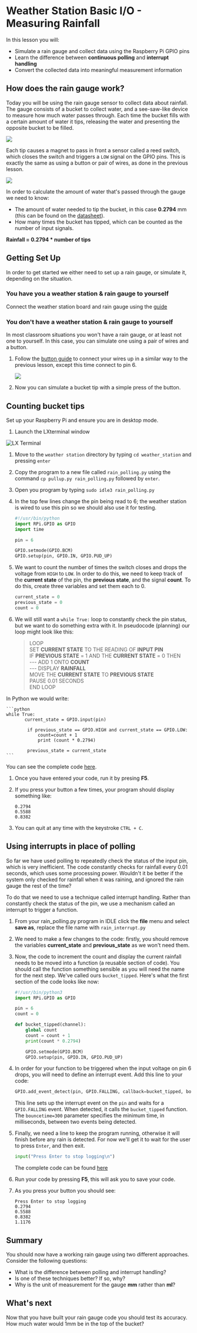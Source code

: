 # Weather Station Basic I/O - Measuring Rainfall

In this lesson you will:

- Simulate a rain gauge and collect data using the Raspberry Pi GPIO pins
- Learn the difference between **continuous polling** and **interrupt handling**
- Convert the collected data into meaningful measurement information

## How does the rain gauge work?

Today you will be using the rain gauge sensor to collect data about rainfall. The gauge consists of a bucket to collect water, and a see-saw-like device to measure how much water passes through. Each time the bucket fills with a certain amount of water it tips, releasing the water and presenting the opposite bucket to be filled.

  ![](images/rain_gauge_both.jpg)

Each tip causes a magnet to pass in front a sensor called a reed switch, which closes the switch and triggers a `LOW` signal on the GPIO pins. This is exactly the same as using a button or pair of wires, as done in the previous lesson.

  ![](images/reed_switch.jpg)

In order to calculate the amount of water that's passed through the gauge we need to know:

  - The amount of water needed to tip the bucket, in this case **0.2794** mm (this can be found on the [datasheet](https://www.argentdata.com/files/80422_datasheet.pdf)).
  - How many times the bucket has tipped, which can be counted as the number of input signals.

  **Rainfall = 0.2794 * number of tips**

## Getting Set Up

In order to get started we either need to set up a rain gauge, or simulate it, depending on the situation.

### You have you a weather station & rain gauge to yourself

Connect the weather station board and rain gauge using the [guide](../guides/weather_station/rain_gauge.md)

### You don't have a weather station & rain gauge to yourself

In most classroom situations you won't have a rain gauge, or at least not one to yourself. In this case, you can simulate one using a pair of wires and a button.

1. Follow the [button guide](../guides/GPIO/connecting-button.md) to connect your wires up in a similar way to the previous lesson, except this time connect to pin 6.

	![](images/gpio-setup.png)

1. Now you can simulate a bucket tip with a simple press of the button.

## Counting bucket tips

Set up your Raspberry Pi and ensure you are in desktop mode.

1. Launch the LXterminal window

  ![LX Terminal](images/lxterminal.png)


1. Move to the `weather station` directory by typing `cd weather_station` and pressing `enter`

1. Copy the program to a new file called `rain_polling.py` using the command `cp pullup.py rain_polling.py` followed by `enter`.

1. Open you program by typing `sudo idle3 rain_polling.py`

1. In the top few lines change the pin being read to 6; the weather station is wired to use this pin so we should also use it for testing.

	 ```python
  	#!/usr/bin/python
  	import RPi.GPIO as GPIO
  	import time

  	pin = 6

  	GPIO.setmode(GPIO.BCM)
  	GPIO.setup(pin, GPIO.IN, GPIO.PUD_UP)
	 ```

1. We want to count the number of times the switch closes and drops the voltage from `HIGH` to `LOW`. In order to do this, we need to keep track of the **current state** of the pin, the **previous state**, and the signal **count**. To do this, create three variables and set them each to 0.

	```python
	current_state = 0
	previous_state = 0
	count = 0
	```

1. We will still want a `while True:` loop to constantly check the pin status, but we want to do something extra with it. In pseudocode (planning) our loop might look like this:


	> LOOP  
	> SET **CURRENT STATE** TO THE READING OF **INPUT PIN**  
	> IF **PREVIOUS STATE** = 1 AND THE **CURRENT STATE** = 0 THEN  
	> --- ADD 1 ONTO **COUNT**  
	> --- DISPLAY **RAINFALL**  
	> MOVE THE **CURRENT STATE** TO **PREVIOUS STATE**  
	> PAUSE 0.01 SECONDS  
	> END LOOP  



  In Python we would write:

	```python
	while True:
	       current_state = GPIO.input(pin)

	        if previous_state == GPIO.HIGH and current_state == GPIO.LOW:
	            count=count + 1
	            print (count * 0.2794)

			previous_state = current_state
	```

  You can see the complete code [here](code/rain_polling.py).

1. Once you have entered your code, run it by presing **F5**.
1. If you press your button a few times, your program should display something like:

    ```
    0.2794
    0.5588
    0.8382
    ```

1. You can quit at any time with the keystroke `CTRL + C`.

## Using interrupts in place of polling

So far we have used polling to repeatedly check the status of the input pin, which is very inefficient. The code constantly checks for rainfall every 0.01 seconds, which uses some processing power. Wouldn't it be better if the system only checked for rainfall when it was raining, and ignored the rain gauge the rest of the time?

To do that we need to use a technique called interrupt handling. Rather than constantly check the status of the pin, we use a mechanism called an interrupt to trigger a function.

1. From your rain_polling.py program in IDLE click the **file** menu and select **save as**, replace the file name with `rain_interrupt.py`

1. We need to make a few changes to the code: firstly, you should remove the variables **current_state** and **previous_state** as we won't need them.

1. Now, the code to increment the count and display the current rainfall needs to be moved into a function (a reusable section of code). You should call the function something sensible as you will need the name for the next step. We've called ours `bucket_tipped`. Here's what the first section of the code looks like now:

    ```python
    #!/usr/bin/python3
    import RPi.GPIO as GPIO

    pin = 6
    count = 0

    def bucket_tipped(channel):
        global count
        count = count + 1
        print(count * 0.2794)

        GPIO.setmode(GPIO.BCM)
        GPIO.setup(pin, GPIO.IN, GPIO.PUD_UP)
    ```

1. In order for your function to be triggered when the input voltage on pin 6 drops, you will need to define an interrupt event. Add this line to your code:

    ```python
    GPIO.add_event_detect(pin, GPIO.FALLING, callback=bucket_tipped, bouncetime=300)
	```

    This line sets up the interrupt event on the `pin` and waits for a `GPIO.FALLING` event. When detected, it calls the `bucket_tipped` function. The `bouncetime=300` parameter specifies the minimum time, in milliseconds, between two events being detected.

1. Finally, we need a line to keep the program running, otherwise it will finish before any rain is detected. For now we'll get it to wait for the user to press `Enter`, and then exit.

    ```python
    input("Press Enter to stop logging\n")
	```

    The complete code can be found [here](code/rain_interrupt.py)

1. Run your code by pressing **F5**, this will ask you to save your code.
2. As you press your button you should see:

	```
	Press Enter to stop logging
	0.2794
	0.5588
	0.8382
	1.1176
	```
## Summary

You should now have a working rain gauge using two different approaches. Consider the following questions:

- What is the difference between polling and interrupt handling?
- Is one of these techniques better? If so, why?
- Why is the unit of measurement for the gauge **mm** rather than **ml**?

## What's next

Now that you have built your rain gauge code you should test its accuracy. How much water would 1mm be in the top of the bucket?
